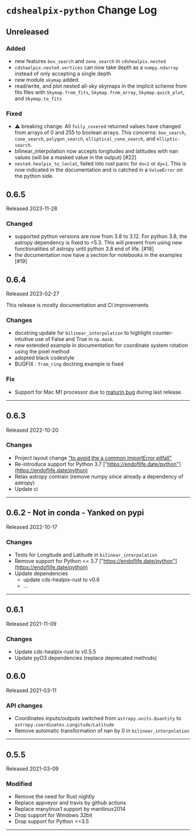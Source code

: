 # `cdshealpix-python` Change Log

## Unreleased

### Added

* new features `box_search` and `zone_search` in `cdshealpix.nested`
* `cdshaelpix.nested.vertices` can now take depth as a `numpy.ndarray` instead of only
  accepting a single depth
* new module `skymap` added.
* read/write, and plot nested all-sky skymaps in the implicit scheme from fits files with
  `Skymap.from_fits`, `Skymap.from_array`, `Skymap.quick_plot`, and `Skymap.to_fits`

### Fixed

* :warning: breaking change. All `fully_covered` returned values have changed from arrays
  of 0 and 255 to boolean arrays. This concerns: `box_search`, `cone_search`,
  `polygon_search`, `elliptical_cone_search`, and `elliptic-search`.
* bilinear_interpolation now accepts longitudes and latitudes with nan values
  (will be a masked value in the output) [#22]
* `nested.healpix_to_lonlat`, failed into rust panic for `dx=1` or `dy=1`. This is
  now indicated in the documentation and is catched in a `ValueError` on the python side.

## 0.6.5

Released 2023-11-28

### Changed

* supported python versions are now from 3.8 to 3.12. For python 3.8, the astropy dependency is fixed to <5.3.
This will prevent from using new functionalities of astropy until python 3.8 end of life. [#18]
* the documentation now have a section for notebooks in the examples [#19]

## 0.6.4

Released 2023-02-27

This release is mostly documentation and CI improvements

### Changes

* docstring update for ``bilinear_interpolation`` to highlight counter-intuitive use of False and True in ``np.mask``.
* new extended example in documentation for coordinate system rotation using the pixel method
* adopted black codestyle
* BUGFIX : ``from_ring`` doctring example is fixed

### Fix

* Support for Mac M1 processor due to [maturin bug](https://github.com/PyO3/maturin/issues/1207) during last release.


--------------------------------------------------------------------------------

## 0.6.3

Released 2022-10-20

### Changes

* Project layout change ["to avoid the a common ImportError pitfall"](https://github.com/PyO3/maturin#mixed-rustpython-projects)
* Re-introduce support for Python 3.7 ["https://endoflife.date/python"](https://endoflife.date/python)
* Relax astropy contrain (remove numpy since already a dependency of astropy)
* Update ci

--------------------------------------------------------------------------------

## 0.6.2 - Not in conda - Yanked on pypi

Released 2022-10-17

### Changes

* Tests for Longitude and Latitude in  `bilinear_interpolation`
* Remove support for Python <= 3.7 ["https://endoflife.date/python"](https://endoflife.date/python)
* Update dependencies
  * update cds-healpix-rust to v0.6
  * ...

--------------------------------------------------------------------------------

## 0.6.1

Released 2021-11-09

### Changes

* Update cds-healpix-rust to v0.5.5
* Update pyO3 dependencies (replace deprecated methods)

## 0.6.0

Released 2021-03-11

### API changes

* Coordinates inputs/outputs switched from `astropy.units.Quantity` to `astropy.coordinates.Longitude/Latitude`
* Remove automatic transformation of nan by 0 in `bilinear_interpolation`

--------------------------------------------------------------------------------

## 0.5.5

Released 2021-03-09

### Modified

* Remove the need for Rust nightly
* Replace appveyor and travis by github actions
* Replace manylinux1 support by manilinux2014
* Drop support for Windows 32bit
* Drop support for Python <=3.5

--------------------------------------------------------------------------------
